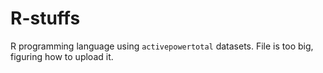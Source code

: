 # R-stuffs
R programming language
using `activepowertotal` datasets.
File is too big, figuring how to upload it.
